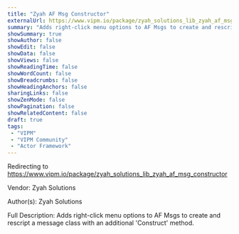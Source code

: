 ```yaml
---
title: "Zyah AF Msg Constructor"
externalUrl: https://www.vipm.io/package/zyah_solutions_lib_zyah_af_msg_constructor
summary: "Adds right-click menu options to AF Msgs to create and rescript a message class with an additional 'Construct' method.."
showSummary: true
showAuthor: false
showEdit: false
showData: false
showViews: false
showReadingTime: false
showWordCount: false
showBreadcrumbs: false
showHeadingAnchors: false
sharingLinks: false
showZenMode: false
showPagination: false
showRelatedContent: false
draft: true
tags:
 - "VIPM"
 - "VIPM Community"
 - "Actor Framework"
---
```


Redirecting to https://www.vipm.io/package/zyah_solutions_lib_zyah_af_msg_constructor

Vendor: Zyah Solutions

Author(s): Zyah Solutions
 
Full Description:
Adds right-click menu options to AF Msgs to create and rescript a message class with an additional 'Construct' method.